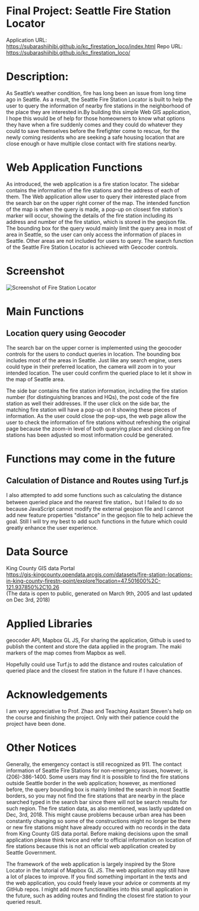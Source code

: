 # Final Project: Seattle Fire Station Locator
Application URL: https://subarashiihibi.github.io/kc_firestation_loco/index.html
Repo URL: https://subarashiihibi.github.io/kc_firestation_loco/

# Description:
As Seattle‘s weather condition, fire has long been an issue from long time ago in Seattle.
As a result, the Seattle Fire Station Locator is built to help the user to query the information 
of nearby fire stations in the neighborhood of the place they are interested in.By building this
simple Web GIS application, I hope this would be of help for those homeowners to know what options 
they have when a fire suddenly comes and they could do whatever they could to save  themselves before 
the firefighter come to rescue, for the newly coming residents who are seeking a safe housing location
that are close enough or have multiple close contact with fire stations nearby.

# Web Application Functions
As introduced, the web application is a fire station locator. The sidebar contains the information
of the fire stations and the address of each of them. The Web application allow user to query their interested 
place from the search bar on the upper right corner of the map. The intended function of the map is when the query is made, 
a pop-up on closest fire station's marker will occur, showing the details of the fire station including
its address and number of the fire station, which is stored in the geojson file. The bounding box for the 
query would mainly limit the query area in most of area in Seattle, so the user can only access the information of places 
in Seattle. Other areas are not included for users to query. The search function of the Seattle Fire Station Locator is achieved 
with Geocoder controls. 

# Screenshot
![Screenshot of Fire Station Locator](https://user-images.githubusercontent.com/80044018/145708299-88de7cdf-ea57-4a40-a8b8-57ddf62b4514.png)


# Main Functions
## Location query using Geocoder
The search bar on the upper corner is implemented using the geocoder controls for the users to conduct queries in location.
The bounding box includes most of the areas in Seattle. Just like any search engine, users could type in their preferred location,
the camera will zoom in to your intended location. The user could confirm the queried place to let it show in the map of Seattle area. 

The side bar contains the fire station information, including the fire station number (for distinguishing brances and HQs), the post code
of the fire station as well their addresses. If the user click on the side bar, the matching fire station will have a pop-up on it showing these pieces of
information. As the user could close the pop-ups, the web page allow the user to check the information of fire stations without refreshing the original page
because the zoom-in level of both querying place and clicking on fire stations has been adjusted so most information could be generated. 

# Functions may come in the future
## Calculation of Distance and Routes using Turf.js
I also attempted to add some functions such as calculating the distance between queried place and the nearest fire station，but I failed to do so because JavaScript
cannot modify the external geojson file and I cannot add new feature properties "distance" in the geojson file to help achieve the goal. Still I will try my best to add such functions in the future which could greatly enhance the user experience.


# Data Source
King County GIS data Portal  
<https://gis-kingcounty.opendata.arcgis.com/datasets/fire-station-locations-in-king-county-firestn-point/explore?location=47.501600%2C-121.937850%2C10.26>  
(The data is open to public, generated on March 9th, 2005 and last updated on Dec 3rd, 2018)


# Applied Libraries
geocoder API, Mapbox GL JS, 
For sharing the application, Github is used to publish the content and store the data applied in the program. 
The maki markers of the map comes from Mapbox as well.

Hopefully could use Turf.js to add the distance and routes calculation of queried place and the closest fire station in the future if I have chances. 

# Acknowledgements
I am very appreciative to Prof. Zhao and Teaching Assitant Steven's help on the course and finishing the project. Only with their patience could the project have been done. 

# Other Notices
Generally, the emergency contact is still recognized as 911. The contact information of Seattle Fire Stations for non-emergency issues, however,
is (206)-386-1400. Some users may find it is possible to find the fire stations outside Seattle border in the web application; however, as mentioned before,
the query bounding box is mainly limited the search in most Seattle borders, so you may not find the fire stations that are nearby in the place searched typed
in the search bar since there will not be search results for such region. The fire station data, as also mentioned, was lastly updated on Dec, 3rd, 2018. This 
might cause problems because urban area has been constantly changing so some of the constructions might no longer be there or new fire stations might have already occured
with no records in the data from King County GIS data portal. Before making decisions upon the small application please think twice and refer to official information on 
location of fire stations because this is not an official web application created by Seattle Government.

The framework of the web application is largely inspired by the Store Locator in the tutorial of Mapbox GL JS. The web application may still have a lot of places to improve.
If you find something important in the texts and the web application, you could freely leave your advice or comments at my GitHub repos. I might add more functionalities 
into this small application in the future, such as adding routes and finding the closest fire station to your queried result. 

